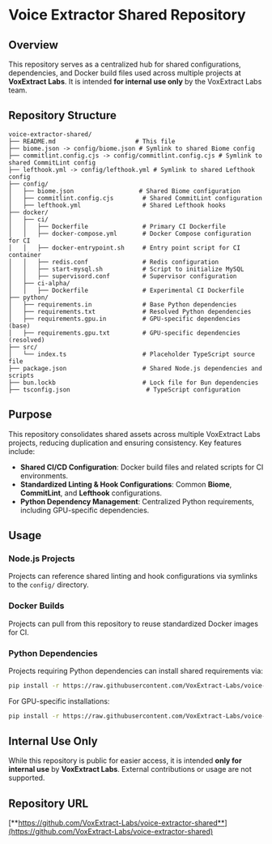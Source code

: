 # Voice Extractor Shared Repository

## Overview
This repository serves as a centralized hub for shared configurations, dependencies, and Docker build files used across multiple projects at **VoxExtract Labs**. It is intended **for internal use only** by the VoxExtract Labs team.

## Repository Structure

```
voice-extractor-shared/
├── README.md                      # This file
├── biome.json -> config/biome.json # Symlink to shared Biome config
├── commitlint.config.cjs -> config/commitlint.config.cjs # Symlink to shared CommitLint config
├── lefthook.yml -> config/lefthook.yml # Symlink to shared Lefthook config
├── config/
│   ├── biome.json                  # Shared Biome configuration
│   ├── commitlint.config.cjs        # Shared CommitLint configuration
│   ├── lefthook.yml                 # Shared Lefthook hooks
├── docker/
│   ├── ci/
│   │   ├── Dockerfile               # Primary CI Dockerfile
│   │   ├── docker-compose.yml       # Docker Compose configuration for CI
│   │   ├── docker-entrypoint.sh     # Entry point script for CI container
│   │   ├── redis.conf               # Redis configuration
│   │   ├── start-mysql.sh           # Script to initialize MySQL
│   │   ├── supervisord.conf         # Supervisor configuration
│   ├── ci-alpha/
│   │   ├── Dockerfile               # Experimental CI Dockerfile
├── python/
│   ├── requirements.in              # Base Python dependencies
│   ├── requirements.txt             # Resolved Python dependencies
│   ├── requirements.gpu.in          # GPU-specific dependencies (base)
│   ├── requirements.gpu.txt         # GPU-specific dependencies (resolved)
├── src/
│   └── index.ts                     # Placeholder TypeScript source file
├── package.json                     # Shared Node.js dependencies and scripts
├── bun.lockb                        # Lock file for Bun dependencies
├── tsconfig.json                     # TypeScript configuration
```

## Purpose
This repository consolidates shared assets across multiple VoxExtract Labs projects, reducing duplication and ensuring consistency. Key features include:

- **Shared CI/CD Configuration**: Docker build files and related scripts for CI environments.
- **Standardized Linting & Hook Configurations**: Common **Biome**, **CommitLint**, and **Lefthook** configurations.
- **Python Dependency Management**: Centralized Python requirements, including GPU-specific dependencies.

## Usage
### **Node.js Projects**
Projects can reference shared linting and hook configurations via symlinks to the `config/` directory.

### **Docker Builds**
Projects can pull from this repository to reuse standardized Docker images for CI.

### **Python Dependencies**
Projects requiring Python dependencies can install shared requirements via:
```sh
pip install -r https://raw.githubusercontent.com/VoxExtract-Labs/voice-extractor-shared/main/python/requirements.txt
```
For GPU-specific installations:
```sh
pip install -r https://raw.githubusercontent.com/VoxExtract-Labs/voice-extractor-shared/main/python/requirements.gpu.txt
```

## Internal Use Only
While this repository is public for easier access, it is intended **only for internal use** by **VoxExtract Labs**.
External contributions or usage are not supported.

## Repository URL
[**https://github.com/VoxExtract-Labs/voice-extractor-shared**](https://github.com/VoxExtract-Labs/voice-extractor-shared)

